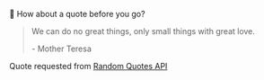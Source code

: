 📣 How about a quote before you go?

> We can do no great things, only small things with great love.
>
> <p>- Mother Teresa</p>

Quote requested from [Random Quotes API](https://github.com/lukePeavey/quotable)
